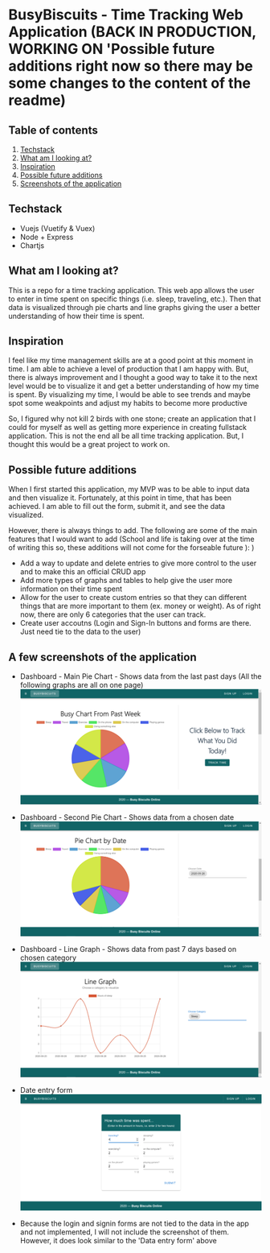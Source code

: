 # BusyBiscuits - Time Tracking Web Application (BACK IN PRODUCTION, WORKING ON 'Possible future additions right now so there may be some changes to the content of the readme)

## Table of contents
1. [Techstack](#stack)
2. [What am I looking at?](#description)
3. [Inspiration](#inspiration)
4. [Possible future additions](#future)
5. [Screenshots of the application](#screenshots)

## Techstack <a name="stack"></a>
- Vuejs (Vuetify & Vuex)
- Node + Express
- Chartjs

## What am I looking at? <a name="description"></a>
This is a repo for a time tracking application. This web app allows the user to enter in time spent on specific things (i.e. sleep, traveling, etc.). Then that data is visualized through pie charts and line graphs giving the user a better understanding of how their time is spent.

## Inspiration <a name="inspiration"></a>
I feel like my time management skills are at a good point at this moment in time. I am able to achieve a level of production that I am happy with. But, there is always improvement and I thought a good way to take it to the next level would be to visualize it and get a better understanding of how my time is spent. By visualizing my time, I would be able to see trends and maybe spot some weakpoints and adjust my habits to become more productive

So, I figured why not kill 2 birds with one stone; create an application that I could for myself as well as getting more experience in creating fullstack application. This is not the end all be all time tracking application. But, I thought this would be a great project to work on. 

## Possible future additions <a name="future"></a>
When I first started this application, my MVP was to be able to input data and then visualize it. Fortunately, at this point in time, that has been achieved. I am able to fill out the form, submit it, and see the data visualized.

However, there is always things to add. The following are some of the main features that I would want to add (School and life is taking over at the time of writing this so, these additions will not come for the forseable future ): ) 

- Add a way to update and delete entries to give more control to the user and to make this an official CRUD app
- Add more types of graphs and tables to help give the user more information on their time spent
- Allow for the user to create custom entries so that they can different things that are more important to them (ex. money or weight). As of right now, there are only 6 categories that the user can track. 
- Create user accoutns (Login and Sign-In buttons and forms are there. Just need tie to the data to the user)

## A few screenshots of the application <a name="screenshots"></a>

- Dashboard - Main Pie Chart - Shows data from the last past days (All the following graphs are all on one page)
![1](./screenshots/dashboard-pt1.PNG)

- Dashboard - Second Pie Chart - Shows data from a chosen date
![2](./screenshots/dashboard-pt2.PNG) 

- Dashboard - Line Graph - Shows data from past 7 days based on chosen category
![3](./screenshots/dashboard-pt3.PNG) 

- Date entry form
![4](./screenshots/data-entry-form.PNG) 

- Because the login and signin forms are not tied to the data in the app and not implemented, I will not include the screenshot of them. However, it does look similar to the 'Data entry form' above